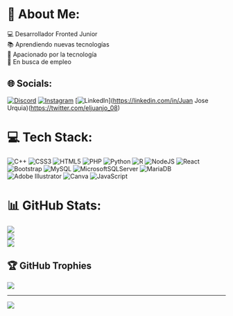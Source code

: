 # 💫 About Me:
💻 Desarrollador Fronted Junior <br>📚 Aprendiendo nuevas tecnologías<br>💾 Apacionado por la tecnología<br>💼 En busca de empleo<br>


## 🌐 Socials:
[![Discord](https://img.shields.io/badge/Discord-%237289DA.svg?logo=discord&logoColor=white)](https://discord.gg/eljuanjo08) [![Instagram](https://img.shields.io/badge/Instagram-%23E4405F.svg?logo=Instagram&logoColor=white)](https://instagram.com/eljuanjo0806) [![LinkedIn](https://img.shields.io/badge/LinkedIn-%230077B5.svg?logo=linkedin&logoColor=white)](https://linkedin.com/in/Juan Jose Urquia)(https://twitter.com/eljuanjo_08) 

# 💻 Tech Stack:
![C++](https://img.shields.io/badge/c++-%2300599C.svg?style=for-the-badge&logo=c%2B%2B&logoColor=white) ![CSS3](https://img.shields.io/badge/css3-%231572B6.svg?style=for-the-badge&logo=css3&logoColor=white) ![HTML5](https://img.shields.io/badge/html5-%23E34F26.svg?style=for-the-badge&logo=html5&logoColor=white) ![PHP](https://img.shields.io/badge/php-%23777BB4.svg?style=for-the-badge&logo=php&logoColor=white) ![Python](https://img.shields.io/badge/python-3670A0?style=for-the-badge&logo=python&logoColor=ffdd54) ![R](https://img.shields.io/badge/r-%23276DC3.svg?style=for-the-badge&logo=r&logoColor=white) ![NodeJS](https://img.shields.io/badge/node.js-6DA55F?style=for-the-badge&logo=node.js&logoColor=white) ![React](https://img.shields.io/badge/react-%2320232a.svg?style=for-the-badge&logo=react&logoColor=%2361DAFB) ![Bootstrap](https://img.shields.io/badge/bootstrap-%238511FA.svg?style=for-the-badge&logo=bootstrap&logoColor=white) ![MySQL](https://img.shields.io/badge/mysql-%2300000f.svg?style=for-the-badge&logo=mysql&logoColor=white) ![MicrosoftSQLServer](https://img.shields.io/badge/Microsoft%20SQL%20Server-CC2927?style=for-the-badge&logo=microsoft%20sql%20server&logoColor=white) ![MariaDB](https://img.shields.io/badge/MariaDB-003545?style=for-the-badge&logo=mariadb&logoColor=white) ![Adobe Illustrator](https://img.shields.io/badge/adobe%20illustrator-%23FF9A00.svg?style=for-the-badge&logo=adobe%20illustrator&logoColor=white) ![Canva](https://img.shields.io/badge/Canva-%2300C4CC.svg?style=for-the-badge&logo=Canva&logoColor=white) ![JavaScript](https://img.shields.io/badge/javascript-%23323330.svg?style=for-the-badge&logo=javascript&logoColor=%23F7DF1E)
# 📊 GitHub Stats:
![](https://github-readme-stats.vercel.app/api?username=eljuanjo08&theme=dark&hide_border=true&include_all_commits=false&count_private=false)<br/>
![](https://github-readme-streak-stats.herokuapp.com/?user=eljuanjo08&theme=dark&hide_border=true)<br/>
![](https://github-readme-stats.vercel.app/api/top-langs/?username=eljuanjo08&theme=dark&hide_border=true&include_all_commits=false&count_private=false&layout=compact)

## 🏆 GitHub Trophies
![](https://github-profile-trophy.vercel.app/?username=eljuanjo08&theme=radical&no-frame=false&no-bg=true&margin-w=4)

---
[![](https://visitcount.itsvg.in/api?id=eljuanjo08&icon=0&color=0)](https://visitcount.itsvg.in)

<!-- Proudly created with GPRM ( https://gprm.itsvg.in ) -->
